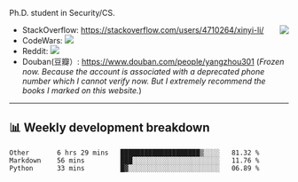 Ph.D. student in Security/CS.

<img align="right" src="https://github-readme-stats.vercel.app/api?username=li-xin-yi&count_private=true&show_icons=true&hide_title=true&theme=tokyonight" />

- StackOverflow: https://stackoverflow.com/users/4710264/xinyi-li/
- CodeWars: [![](https://www.codewars.com/users/xy-li/badges/micro)](https://www.codewars.com/users/xy-li/)
- Reddit: [![](https://img.shields.io/reddit/user-karma/combined/xy-li?style=social)](https://www.reddit.com/user/xy-li/)
- Douban(豆瓣）: https://www.douban.com/people/yangzhou301  (*Frozen now. Because the account is associated with a deprecated phone number which I cannot verify now. But I extremely recommend the books I marked on this website.*)

---

## 📊 Weekly development breakdown

<!--START_SECTION:waka-->
```text
Other       6 hrs 29 mins   ████████████████████▒░░░░   81.32 % 
Markdown    56 mins         ███░░░░░░░░░░░░░░░░░░░░░░   11.76 % 
Python      33 mins         █▓░░░░░░░░░░░░░░░░░░░░░░░   06.89 % 
```
<!--END_SECTION:waka-->
